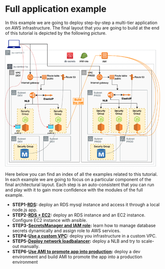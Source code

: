 # Full application example

In this example we are going to deploy step-by-step a multi-tier application on AWS infrastructure.
The final layout that you are going to build at the end of this tutorial is depicted by the following picture.

![appview](./AMI/images/AMIarchitecture.png)

Here below you can find an index of all the examples related to this tutorial. In each example we are going to focus on a particular component of the final architectural layout. Each step is an auto-consistent that you can run and play with it to gain more confidence with the modules of the full example.

- **STEP1-[RDS](./RDS):** deploy an RDS mysql instance and access it through a local node.js app.
- **STEP2-[RDS + EC2](./EC2andRDS):** deploy an RDS instance and an EC2 instance. Configure EC2 instance with ansible.
- **STEP3-[SecretsManager and IAM role](./SecretManager):** learn how to manage database secrets dynamically and assign role to AWS services.
- **STEP4-[Use a custom VPC](./CustomVPC):** deploy you infrastructure in a custom VPC.
- **STEP5-[Deploy network loadbalancer](./Loadbalancer):** deploy a NLB and try to scale-out manually.
- **STEP6-[Use AMI to promote app into production](./AMI):** deploy a dev environment and build AMI to promote the app into a production environment
